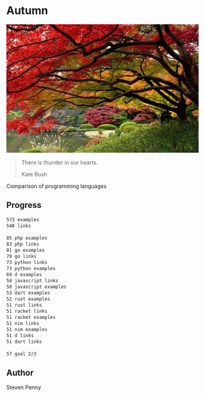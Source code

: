 # Autumn

![hero](docs/image.jpg)

> There is thunder in our hearts.
>
> Kate Bush

Comparison of programming languages

## Progress

~~~
573 examples
548 links

85 php examples
83 php links
81 go examples
79 go links
73 python links
73 python examples
69 d examples
58 javascript links
58 javascript examples
53 dart examples
52 rust examples
51 rust links
51 racket links
51 racket examples
51 nim links
51 nim examples
51 d links
51 dart links

57 goal 2/3
~~~

## Author

Steven Penny
